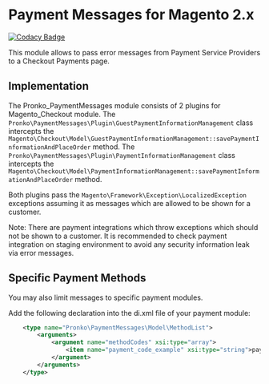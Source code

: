 # Payment Messages for Magento 2.x

[![Codacy Badge](https://api.codacy.com/project/badge/Grade/493c457ec0eb428ea7ad8338b642464e)](https://app.codacy.com/app/max.pronko/magento-2-payment-messages?utm_source=github.com&utm_medium=referral&utm_content=mcspronko/magento-2-payment-messages&utm_campaign=Badge_Grade_Dashboard)

This module allows to pass error messages from Payment Service Providers to a Checkout Payments page.

## Implementation

The Pronko_PaymentMessages module consists of 2 plugins for Magento_Checkout module. 
The `Pronko\PaymentMessages\Plugin\GuestPaymentInformationManagement` class intercepts the `Magento\Checkout\Model\GuestPaymentInformationManagement::savePaymentInformationAndPlaceOrder` method. 
The `Pronko\PaymentMessages\Plugin\PaymentInformationManagement` class intercepts the `Magento\Checkout\Model\PaymentInformationManagement::savePaymentInformationAndPlaceOrder` method.

Both plugins pass the `Magento\Framework\Exception\LocalizedException` exceptions assuming it as messages which are allowed to be shown for a customer. 

Note: There are payment integrations which throw exceptions which should not be shown to a customer. It is recommended to check payment integration on staging environment to avoid any security information leak via error messages. 

## Specific Payment Methods
You may also limit messages to specific payment modules.

Add the following declaration into the di.xml file of your payment module:
```xml
    <type name="Pronko\PaymentMessages\Model\MethodList">
        <arguments>
            <argument name="methodCodes" xsi:type="array">
                <item name="payment_code_example" xsi:type="string">payment_code_example</item>
            </argument>
        </arguments>
    </type>
```